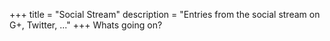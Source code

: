 +++
title = "Social Stream"
description = "Entries from the social stream on G+, Twitter, ..."
+++
Whats going on?